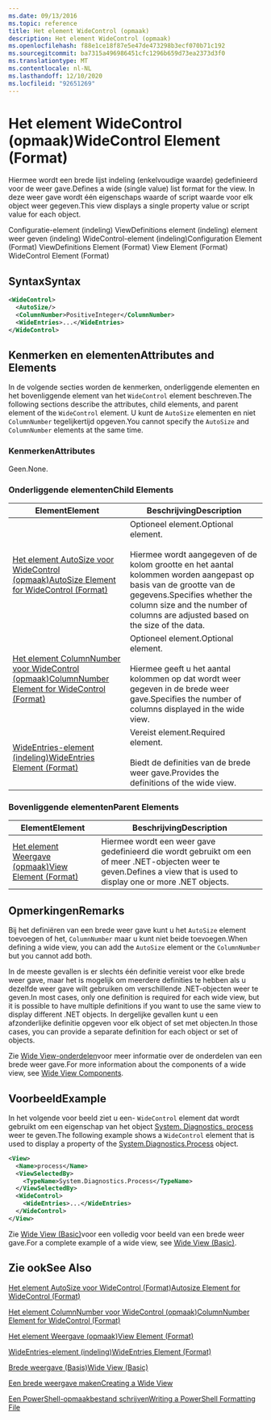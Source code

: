 ```yaml
---
ms.date: 09/13/2016
ms.topic: reference
title: Het element WideControl (opmaak)
description: Het element WideControl (opmaak)
ms.openlocfilehash: f88e1ce18f87e5e47de473298b3ecf070b71c192
ms.sourcegitcommit: ba7315a496986451cfc1296b659d73ea2373d3f0
ms.translationtype: MT
ms.contentlocale: nl-NL
ms.lasthandoff: 12/10/2020
ms.locfileid: "92651269"
---
```

# <a name="widecontrol-element-format"></a><span data-ttu-id="a728d-103">Het element WideControl (opmaak)</span><span class="sxs-lookup"><span data-stu-id="a728d-103">WideControl Element (Format)</span></span>

<span data-ttu-id="a728d-104">Hiermee wordt een brede lijst indeling (enkelvoudige waarde) gedefinieerd voor de weer gave.</span><span class="sxs-lookup"><span data-stu-id="a728d-104">Defines a wide (single value) list format for the view.</span></span> <span data-ttu-id="a728d-105">In deze weer gave wordt één eigenschaps waarde of script waarde voor elk object weer gegeven.</span><span class="sxs-lookup"><span data-stu-id="a728d-105">This view displays a single property value or script value for each object.</span></span>

<span data-ttu-id="a728d-106">Configuratie-element (indeling) ViewDefinitions element (indeling) element weer geven (indeling) WideControl-element (indeling)</span><span class="sxs-lookup"><span data-stu-id="a728d-106">Configuration Element (Format) ViewDefinitions Element (Format) View Element (Format) WideControl Element (Format)</span></span>

## <a name="syntax"></a><span data-ttu-id="a728d-107">Syntax</span><span class="sxs-lookup"><span data-stu-id="a728d-107">Syntax</span></span>

```xml
<WideControl>
  <AutoSize/>
  <ColumnNumber>PositiveInteger</ColumnNumber>
  <WideEntries>...</WideEntries>
</WideControl>
```

## <a name="attributes-and-elements"></a><span data-ttu-id="a728d-108">Kenmerken en elementen</span><span class="sxs-lookup"><span data-stu-id="a728d-108">Attributes and Elements</span></span>

<span data-ttu-id="a728d-109">In de volgende secties worden de kenmerken, onderliggende elementen en het bovenliggende element van het `WideControl` element beschreven.</span><span class="sxs-lookup"><span data-stu-id="a728d-109">The following sections describe the attributes, child elements, and parent element of the `WideControl` element.</span></span> <span data-ttu-id="a728d-110">U kunt de `AutoSize` elementen en niet `ColumnNumber` tegelijkertijd opgeven.</span><span class="sxs-lookup"><span data-stu-id="a728d-110">You cannot specify the `AutoSize` and `ColumnNumber` elements at the same time.</span></span>

### <a name="attributes"></a><span data-ttu-id="a728d-111">Kenmerken</span><span class="sxs-lookup"><span data-stu-id="a728d-111">Attributes</span></span>

<span data-ttu-id="a728d-112">Geen.</span><span class="sxs-lookup"><span data-stu-id="a728d-112">None.</span></span>

### <a name="child-elements"></a><span data-ttu-id="a728d-113">Onderliggende elementen</span><span class="sxs-lookup"><span data-stu-id="a728d-113">Child Elements</span></span>

|<span data-ttu-id="a728d-114">Element</span><span class="sxs-lookup"><span data-stu-id="a728d-114">Element</span></span>|<span data-ttu-id="a728d-115">Beschrijving</span><span class="sxs-lookup"><span data-stu-id="a728d-115">Description</span></span>|
|-------------|-----------------|
|[<span data-ttu-id="a728d-116">Het element AutoSize voor WideControl (opmaak)</span><span class="sxs-lookup"><span data-stu-id="a728d-116">AutoSize Element for WideControl (Format)</span></span>](./autosize-element-for-widecontrol-format.md)|<span data-ttu-id="a728d-117">Optioneel element.</span><span class="sxs-lookup"><span data-stu-id="a728d-117">Optional element.</span></span><br /><br /> <span data-ttu-id="a728d-118">Hiermee wordt aangegeven of de kolom grootte en het aantal kolommen worden aangepast op basis van de grootte van de gegevens.</span><span class="sxs-lookup"><span data-stu-id="a728d-118">Specifies whether the column size and the number of columns are adjusted based on the size of the data.</span></span>|
|[<span data-ttu-id="a728d-119">Het element ColumnNumber voor WideControl (opmaak)</span><span class="sxs-lookup"><span data-stu-id="a728d-119">ColumnNumber Element for WideControl (Format)</span></span>](./columnnumber-element-for-widecontrol-format.md)|<span data-ttu-id="a728d-120">Optioneel element.</span><span class="sxs-lookup"><span data-stu-id="a728d-120">Optional element.</span></span><br /><br /> <span data-ttu-id="a728d-121">Hiermee geeft u het aantal kolommen op dat wordt weer gegeven in de brede weer gave.</span><span class="sxs-lookup"><span data-stu-id="a728d-121">Specifies the number of columns displayed in the wide view.</span></span>|
|[<span data-ttu-id="a728d-122">WideEntries-element (indeling)</span><span class="sxs-lookup"><span data-stu-id="a728d-122">WideEntries Element (Format)</span></span>](./wideentries-element-for-widecontrol-format.md)|<span data-ttu-id="a728d-123">Vereist element.</span><span class="sxs-lookup"><span data-stu-id="a728d-123">Required element.</span></span><br /><br /> <span data-ttu-id="a728d-124">Biedt de definities van de brede weer gave.</span><span class="sxs-lookup"><span data-stu-id="a728d-124">Provides the definitions of the wide view.</span></span>|

### <a name="parent-elements"></a><span data-ttu-id="a728d-125">Bovenliggende elementen</span><span class="sxs-lookup"><span data-stu-id="a728d-125">Parent Elements</span></span>

|<span data-ttu-id="a728d-126">Element</span><span class="sxs-lookup"><span data-stu-id="a728d-126">Element</span></span>|<span data-ttu-id="a728d-127">Beschrijving</span><span class="sxs-lookup"><span data-stu-id="a728d-127">Description</span></span>|
|-------------|-----------------|
|[<span data-ttu-id="a728d-128">Het element Weergave (opmaak)</span><span class="sxs-lookup"><span data-stu-id="a728d-128">View Element (Format)</span></span>](./view-element-format.md)|<span data-ttu-id="a728d-129">Hiermee wordt een weer gave gedefinieerd die wordt gebruikt om een of meer .NET-objecten weer te geven.</span><span class="sxs-lookup"><span data-stu-id="a728d-129">Defines a view that is used to display one or more .NET objects.</span></span>|

## <a name="remarks"></a><span data-ttu-id="a728d-130">Opmerkingen</span><span class="sxs-lookup"><span data-stu-id="a728d-130">Remarks</span></span>

<span data-ttu-id="a728d-131">Bij het definiëren van een brede weer gave kunt u het `AutoSize` element toevoegen of het, `ColumnNumber` maar u kunt niet beide toevoegen.</span><span class="sxs-lookup"><span data-stu-id="a728d-131">When defining a wide view, you can add the `AutoSize` element or the `ColumnNumber` but you cannot add both.</span></span>

<span data-ttu-id="a728d-132">In de meeste gevallen is er slechts één definitie vereist voor elke brede weer gave, maar het is mogelijk om meerdere definities te hebben als u dezelfde weer gave wilt gebruiken om verschillende .NET-objecten weer te geven.</span><span class="sxs-lookup"><span data-stu-id="a728d-132">In most cases, only one definition is required for each wide view, but it is possible to have multiple definitions if you want to use the same view to display different .NET objects.</span></span> <span data-ttu-id="a728d-133">In dergelijke gevallen kunt u een afzonderlijke definitie opgeven voor elk object of set met objecten.</span><span class="sxs-lookup"><span data-stu-id="a728d-133">In those cases, you can provide a separate definition for each object or set of objects.</span></span>

<span data-ttu-id="a728d-134">Zie [Wide View-onderdelen](./creating-a-wide-view.md)voor meer informatie over de onderdelen van een brede weer gave.</span><span class="sxs-lookup"><span data-stu-id="a728d-134">For more information about the components of a wide view, see [Wide View Components](./creating-a-wide-view.md).</span></span>

## <a name="example"></a><span data-ttu-id="a728d-135">Voorbeeld</span><span class="sxs-lookup"><span data-stu-id="a728d-135">Example</span></span>

<span data-ttu-id="a728d-136">In het volgende voor beeld ziet u een- `WideControl` element dat wordt gebruikt om een eigenschap van het object [System. Diagnostics. process](/dotnet/api/System.Diagnostics.Process) weer te geven.</span><span class="sxs-lookup"><span data-stu-id="a728d-136">The following example shows a `WideControl` element that is used to display a property of the [System.Diagnostics.Process](/dotnet/api/System.Diagnostics.Process) object.</span></span>

```xml
<View>
  <Name>process</Name>
  <ViewSelectedBy>
    <TypeName>System.Diagnostics.Process</TypeName>
  </ViewSelectedBy>
  <WideControl>
    <WideEntries>...</WideEntries>
  </WideControl>
</View>
```

<span data-ttu-id="a728d-137">Zie [Wide View (Basic)](./wide-view-basic.md)voor een volledig voor beeld van een brede weer gave.</span><span class="sxs-lookup"><span data-stu-id="a728d-137">For a complete example of a wide view, see [Wide View (Basic)](./wide-view-basic.md).</span></span>

## <a name="see-also"></a><span data-ttu-id="a728d-138">Zie ook</span><span class="sxs-lookup"><span data-stu-id="a728d-138">See Also</span></span>

[<span data-ttu-id="a728d-139">Het element AutoSize voor WideControl (Format)</span><span class="sxs-lookup"><span data-stu-id="a728d-139">Autosize Element for WideControl (Format)</span></span>](./autosize-element-for-widecontrol-format.md)

[<span data-ttu-id="a728d-140">Het element ColumnNumber voor WideControl (opmaak)</span><span class="sxs-lookup"><span data-stu-id="a728d-140">ColumnNumber Element for WideControl (Format)</span></span>](./columnnumber-element-for-widecontrol-format.md)

[<span data-ttu-id="a728d-141">Het element Weergave (opmaak)</span><span class="sxs-lookup"><span data-stu-id="a728d-141">View Element (Format)</span></span>](./view-element-format.md)

[<span data-ttu-id="a728d-142">WideEntries-element (indeling)</span><span class="sxs-lookup"><span data-stu-id="a728d-142">WideEntries Element (Format)</span></span>](./wideentries-element-for-widecontrol-format.md)

[<span data-ttu-id="a728d-143">Brede weergave (Basis)</span><span class="sxs-lookup"><span data-stu-id="a728d-143">Wide View (Basic)</span></span>](./wide-view-basic.md)

[<span data-ttu-id="a728d-144">Een brede weergave maken</span><span class="sxs-lookup"><span data-stu-id="a728d-144">Creating a Wide View</span></span>](./creating-a-wide-view.md)

[<span data-ttu-id="a728d-145">Een PowerShell-opmaakbestand schrijven</span><span class="sxs-lookup"><span data-stu-id="a728d-145">Writing a PowerShell Formatting File</span></span>](./writing-a-powershell-formatting-file.md)
